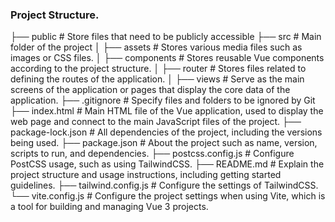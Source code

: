 ### Project Structure.
    
├── public          	# Store files that need to be publicly accessible
├── src             	# Main folder of the project
│ ├── assets        	# Stores various media files such as images or CSS files.
│ ├── components    	# Stores reusable Vue components according to the project structure.
│ ├── router        	# Stores files related to defining the routes of the application.
│ ├── views         	# Serve as the main screens of the application or pages that display the core data of the application.
├── .gitignore          # Specify files and folders to be ignored by Git
├── index.html          # Main HTML file of the Vue application, used to display the web page and connect to the main JavaScript files of the project.
├── package-lock.json   # All dependencies of the project, including the versions being used.
├── package.json        # About the project such as name, version, scripts to run, and dependencies.
├── postcss.config.js   # Configure PostCSS usage, such as using TailwindCSS.
├── README.md          	# Explain the project structure and usage instructions, including getting started guidelines.
├── tailwind.config.js  # Configure the settings of TailwindCSS.
└── vite.config.js      # Configure the project settings when using Vite, which is a tool for building and managing Vue 3 projects.